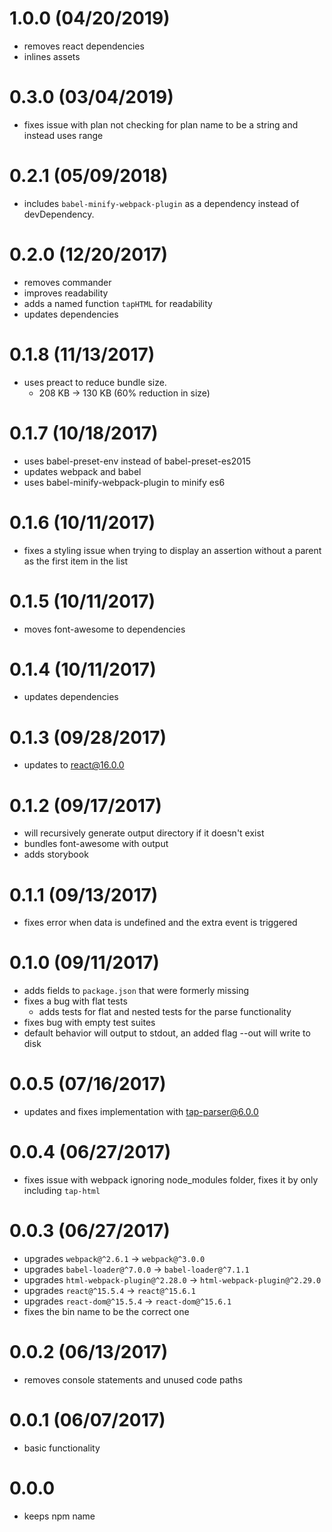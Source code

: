 # 1.0.0 (04/20/2019)

- removes react dependencies
- inlines assets

# 0.3.0 (03/04/2019)

- fixes issue with plan not checking for plan name to be a string and instead uses range

# 0.2.1 (05/09/2018)

- includes `babel-minify-webpack-plugin` as a dependency instead of devDependency.

# 0.2.0 (12/20/2017)

- removes commander
- improves readability
- adds a named function `tapHTML` for readability
- updates dependencies

# 0.1.8 (11/13/2017)

- uses preact to reduce bundle size.
  - 208 KB -> 130 KB (60% reduction in size)

# 0.1.7 (10/18/2017)

- uses babel-preset-env instead of babel-preset-es2015
- updates webpack and babel
- uses babel-minify-webpack-plugin to minify es6

# 0.1.6 (10/11/2017)

- fixes a styling issue when trying to display an assertion without a parent as the first item in the list

# 0.1.5 (10/11/2017)

- moves font-awesome to dependencies

# 0.1.4 (10/11/2017)

- updates dependencies

# 0.1.3 (09/28/2017)

- updates to react@16.0.0

# 0.1.2 (09/17/2017)

- will recursively generate output directory if it doesn't exist
- bundles font-awesome with output
- adds storybook

# 0.1.1 (09/13/2017)

- fixes error when data is undefined and the extra event is triggered

# 0.1.0 (09/11/2017)

- adds fields to `package.json` that were formerly missing
- fixes a bug with flat tests
  - adds tests for flat and nested tests for the parse functionality
- fixes bug with empty test suites
- default behavior will output to stdout, an added flag --out <file> will write to disk

# 0.0.5 (07/16/2017)

- updates and fixes implementation with tap-parser@6.0.0

# 0.0.4 (06/27/2017)

- fixes issue with webpack ignoring node_modules folder, fixes it by only including `tap-html`

# 0.0.3 (06/27/2017)

- upgrades `webpack@^2.6.1` -> `webpack@^3.0.0`
- upgrades `babel-loader@^7.0.0` -> `babel-loader@^7.1.1`
- upgrades `html-webpack-plugin@^2.28.0` -> `html-webpack-plugin@^2.29.0`
- upgrades `react@^15.5.4` -> `react@^15.6.1`
- upgrades `react-dom@^15.5.4` -> `react-dom@^15.6.1`
- fixes the bin name to be the correct one

# 0.0.2 (06/13/2017)

- removes console statements and unused code paths

# 0.0.1 (06/07/2017)

- basic functionality

# 0.0.0

- keeps npm name
